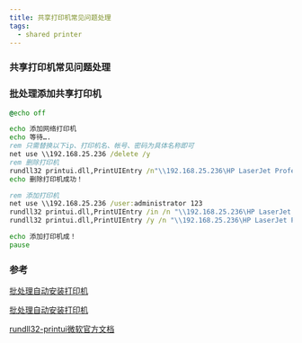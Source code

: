 ```yaml
---
title: 共享打印机常见问题处理
tags:
  - shared printer
---
```


### 共享打印机常见问题处理

### 批处理添加共享打印机
```bat
@echo off

echo 添加网络打印机
echo 等待….
rem 只需替换以下ip、打印机名、帐号、密码为具体名称即可
net use \\192.168.25.236 /delete /y
rem 删除打印机
rundll32 printui.dll,PrintUIEntry /n"\\192.168.25.236\HP LaserJet Professional P1108" /dn /q
echo 删除打印机成功！

rem 添加打印机
net use \\192.168.25.236 /user:administrator 123 
rundll32 printui.dll,PrintUIEntry /in /n "\\192.168.25.236\HP LaserJet Professional P1108"   
rundll32 printui.dll,PrintUIEntry /y /n "\\192.168.25.236\HP LaserJet Professional P1108" 

echo 添加打印机成！
pause

```

### 参考 


[批处理自动安装打印机](https://www.cnblogs.com/fangbo/archive/2009/07/31/1535849.html)

[批处理自动安装打印机](https://blog.51cto.com/kfyxw/1166226)

[rundll32-printui微软官方文档](https://docs.microsoft.com/zh-cn/windows-server/administration/windows-commands/rundll32-printui)




